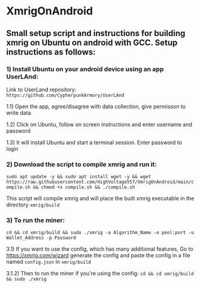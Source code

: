 # XmrigOnAndroid
## Small setup script and instructions for building xmrig on Ubuntu on android with GCC. Setup instructions as follows:

### 1) Install Ubuntu on your android device using an app UserLAnd:

Link to UserLand repository: `https://github.com/CypherpunkArmory/UserLAnd`

1.1) Open the app, agree/disagree with data collection, give permisson to write data

1.2) Click on Ubuntu, follow on screen instructions and enter username and password

1.3) It will install Ubuntu and start a terminal session. Enter password to login

### 2) Download the script to compile xmrig and run it:
```sudo apt update -y && sudo apt install wget -y && wget https://raw.githubusercontent.com/HighVoltage557/XmrigOnAndroid/main/compile.sh && chmod +x compile.sh && ./compile.sh```

This script will compile xmrig and will place the built xmrig executable in the directory `xmrig/build`

### 3) To run the miner:

```cd && cd xmrig/build && sudo ./xmrig -a Algorithm_Name -o pool:port -u Wallet_Address -p Password```

3.1) If you want to use the config, which has many additional features, Go to https://xmrig.com/wizard generate the config and paste the config in a file named `config.json` in `xmrig/build`

3.1.2) Then to run the miner if you're using the config:
```cd && cd xmrig/build && sudo ./xmrig```
